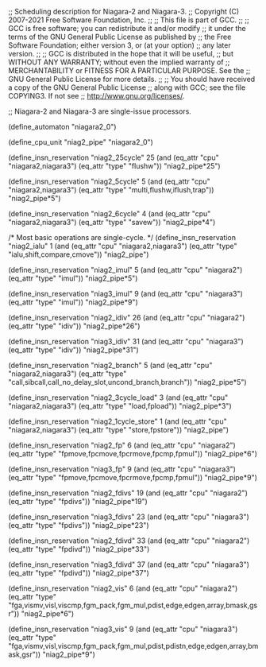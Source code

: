 ;; Scheduling description for Niagara-2 and Niagara-3.
;;   Copyright (C) 2007-2021 Free Software Foundation, Inc.
;;
;; This file is part of GCC.
;;
;; GCC is free software; you can redistribute it and/or modify
;; it under the terms of the GNU General Public License as published by
;; the Free Software Foundation; either version 3, or (at your option)
;; any later version.
;;
;; GCC is distributed in the hope that it will be useful,
;; but WITHOUT ANY WARRANTY; without even the implied warranty of
;; MERCHANTABILITY or FITNESS FOR A PARTICULAR PURPOSE.  See the
;; GNU General Public License for more details.
;;
;; You should have received a copy of the GNU General Public License
;; along with GCC; see the file COPYING3.  If not see
;; <http://www.gnu.org/licenses/>. 

;; Niagara-2 and Niagara-3 are single-issue processors.

(define_automaton "niagara2_0")

(define_cpu_unit "niag2_pipe" "niagara2_0")

(define_insn_reservation "niag2_25cycle" 25
  (and (eq_attr "cpu" "niagara2,niagara3")
    (eq_attr "type" "flushw"))
  "niag2_pipe*25")

(define_insn_reservation "niag2_5cycle" 5
  (and (eq_attr "cpu" "niagara2,niagara3")
    (eq_attr "type" "multi,flushw,iflush,trap"))
  "niag2_pipe*5")

(define_insn_reservation "niag2_6cycle" 4
  (and (eq_attr "cpu" "niagara2,niagara3")
    (eq_attr "type" "savew"))
  "niag2_pipe*4")

/* Most basic operations are single-cycle. */
(define_insn_reservation "niag2_ialu" 1
 (and (eq_attr "cpu" "niagara2,niagara3")
   (eq_attr "type" "ialu,shift,compare,cmove"))
 "niag2_pipe")

(define_insn_reservation "niag2_imul" 5
 (and (eq_attr "cpu" "niagara2")
   (eq_attr "type" "imul"))
 "niag2_pipe*5")

(define_insn_reservation "niag3_imul" 9
 (and (eq_attr "cpu" "niagara3")
   (eq_attr "type" "imul"))
 "niag2_pipe*9")

(define_insn_reservation "niag2_idiv" 26
 (and (eq_attr "cpu" "niagara2")
   (eq_attr "type" "idiv"))
 "niag2_pipe*26")

(define_insn_reservation "niag3_idiv" 31
 (and (eq_attr "cpu" "niagara3")
   (eq_attr "type" "idiv"))
 "niag2_pipe*31")

(define_insn_reservation "niag2_branch" 5
  (and (eq_attr "cpu" "niagara2,niagara3")
    (eq_attr "type" "call,sibcall,call_no_delay_slot,uncond_branch,branch"))
  "niag2_pipe*5")

(define_insn_reservation "niag2_3cycle_load" 3
  (and (eq_attr "cpu" "niagara2,niagara3")
    (eq_attr "type" "load,fpload"))
  "niag2_pipe*3")

(define_insn_reservation "niag2_1cycle_store" 1
  (and (eq_attr "cpu" "niagara2,niagara3")
    (eq_attr "type" "store,fpstore"))
  "niag2_pipe")

(define_insn_reservation "niag2_fp" 6
  (and (eq_attr "cpu" "niagara2")
    (eq_attr "type" "fpmove,fpcmove,fpcrmove,fpcmp,fpmul"))
  "niag2_pipe*6")

(define_insn_reservation "niag3_fp" 9
  (and (eq_attr "cpu" "niagara3")
    (eq_attr "type" "fpmove,fpcmove,fpcrmove,fpcmp,fpmul"))
  "niag2_pipe*9")

(define_insn_reservation "niag2_fdivs" 19
  (and (eq_attr "cpu" "niagara2")
    (eq_attr "type" "fpdivs"))
  "niag2_pipe*19")

(define_insn_reservation "niag3_fdivs" 23
  (and (eq_attr "cpu" "niagara3")
    (eq_attr "type" "fpdivs"))
  "niag2_pipe*23")

(define_insn_reservation "niag2_fdivd" 33
  (and (eq_attr "cpu" "niagara2")
    (eq_attr "type" "fpdivd"))
  "niag2_pipe*33")

(define_insn_reservation "niag3_fdivd" 37
  (and (eq_attr "cpu" "niagara3")
    (eq_attr "type" "fpdivd"))
  "niag2_pipe*37")

(define_insn_reservation "niag2_vis" 6
  (and (eq_attr "cpu" "niagara2")
    (eq_attr "type" "fga,vismv,visl,viscmp,fgm_pack,fgm_mul,pdist,edge,edgen,array,bmask,gsr"))
  "niag2_pipe*6")

(define_insn_reservation "niag3_vis" 9
  (and (eq_attr "cpu" "niagara3")
    (eq_attr "type" "fga,vismv,visl,viscmp,fgm_pack,fgm_mul,pdist,pdistn,edge,edgen,array,bmask,gsr"))
  "niag2_pipe*9")
